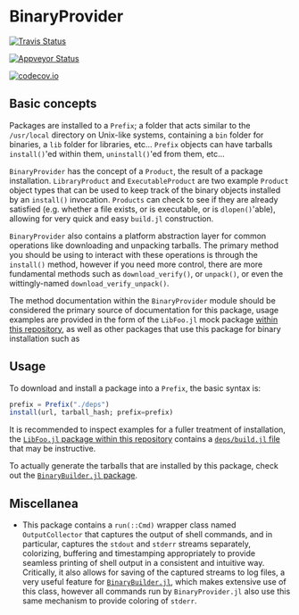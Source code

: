 # BinaryProvider

[![Travis Status](https://travis-ci.org/JuliaPackaging/BinaryProvider.jl.svg?branch=master)](https://travis-ci.org/JuliaPackaging/BinaryProvider.jl)

[![Appveyor Status](https://ci.appveyor.com/api/projects/status/0sbp28iie07c5dn3/branch/master?svg=true)](https://ci.appveyor.com/project/staticfloat/binaryprovider-jl-fu5p5/branch/master)

[![codecov.io](http://codecov.io/github/JuliaPackaging/BinaryProvider.jl/coverage.svg?branch=master)](http://codecov.io/github/JuliaPackaging/BinaryProvider.jl?branch=master)

## Basic concepts

Packages are installed to a `Prefix`; a folder that acts similar to the `/usr/local` directory on Unix-like systems, containing a `bin` folder for binaries, a `lib` folder for libraries, etc...  `Prefix` objects can have tarballs `install()`'ed within them, `uninstall()`'ed from them, etc...

`BinaryProvider` has the concept of a `Product`, the result of a package installation.  `LibraryProduct` and `ExecutableProduct` are two example `Product` object types that can be used to keep track of the binary objects installed by an `install()` invocation.  `Products` can check to see if they are already satisfied (e.g. whether a file exists, or is executable, or is `dlopen()`'able), allowing for very quick and easy `build.jl` construction.

`BinaryProvider` also contains a platform abstraction layer for common operations like downloading and unpacking tarballs.  The primary method you should be using to interact with these operations is through the `install()` method, however if you need more control, there are more fundamental methods such as `download_verify()`, or `unpack()`, or even the wittingly-named `download_verify_unpack()`.

The method documentation within the `BinaryProvider` module should be considered the primary source of documentation for this package, usage examples are provided in the form of the `LibFoo.jl` mock package [within this repository](test/LibFoo.jl), as well as other packages that use this package for binary installation such as 

## Usage

To download and install a package into a `Prefix`, the basic syntax is:
```julia
prefix = Prefix("./deps")
install(url, tarball_hash; prefix=prefix)
```

It is recommended to inspect examples for a fuller treatment of installation, the [`LibFoo.jl` package within this repository](test/LibFoo.jl) contains a [`deps/build.jl` file](test/LibFoo.jl/deps/build.jl) that may be instructive.

To actually generate the tarballs that are installed by this package, check out the [`BinaryBuilder.jl` package](https://github.com/JuliaPackaging/BinaryBuilder.jl).

## Miscellanea

* This package contains a `run(::Cmd)` wrapper class named `OutputCollector` that captures the output of shell commands, and in particular, captures the `stdout` and `stderr` streams separately, colorizing, buffering and timestamping appropriately to provide seamless printing of shell output in a consistent and intuitive way.  Critically, it also allows for saving of the captured streams to log files, a very useful feature for [`BinaryBuilder.jl`](https://github.com/JuliaPackaging/BinaryBuilder.jl), which makes extensive use of this class, however all commands run by `BinaryProvider.jl` also use this same mechanism to provide coloring of `stderr`.
